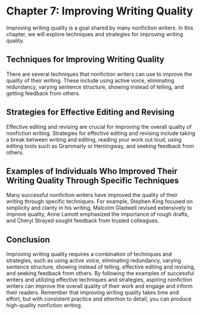 Chapter 7: Improving Writing Quality
====================================

Improving writing quality is a goal shared by many nonfiction writers. In this chapter, we will explore techniques and strategies for improving writing quality.

Techniques for Improving Writing Quality
----------------------------------------

There are several techniques that nonfiction writers can use to improve the quality of their writing. These include using active voice, eliminating redundancy, varying sentence structure, showing instead of telling, and getting feedback from others.

Strategies for Effective Editing and Revising
---------------------------------------------

Effective editing and revising are crucial for improving the overall quality of nonfiction writing. Strategies for effective editing and revising include taking a break between writing and editing, reading your work out loud, using editing tools such as Grammarly or Hemingway, and seeking feedback from others.

Examples of Individuals Who Improved Their Writing Quality Through Specific Techniques
--------------------------------------------------------------------------------------

Many successful nonfiction writers have improved the quality of their writing through specific techniques. For example, Stephen King focused on simplicity and clarity in his writing, Malcolm Gladwell revised extensively to improve quality, Anne Lamott emphasized the importance of rough drafts, and Cheryl Strayed sought feedback from trusted colleagues.

Conclusion
----------

Improving writing quality requires a combination of techniques and strategies, such as using active voice, eliminating redundancy, varying sentence structure, showing instead of telling, effective editing and revising, and seeking feedback from others. By following the examples of successful writers and utilizing effective techniques and strategies, aspiring nonfiction writers can improve the overall quality of their work and engage and inform their readers. Remember that improving writing quality takes time and effort, but with consistent practice and attention to detail, you can produce high-quality nonfiction writing.


